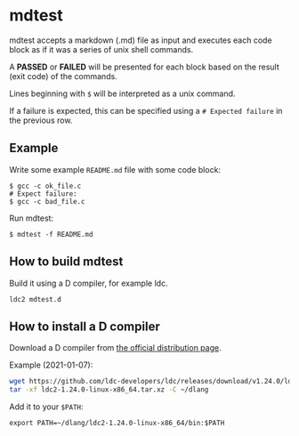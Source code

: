 # mdtest

mdtest accepts a markdown (.md) file as input and executes each code block
as if it was a series of unix shell commands. 

A **PASSED** or **FAILED** will be presented for each block based on the result
(exit code) of the commands.

Lines beginning with `$` will be interpreted as a unix command. 

If a failure is expected, this can be specified using a `# Expected failure` in 
the previous row.

## Example

Write some example `README.md` file with some code block:

```
$ gcc -c ok_file.c
# Expect failure:
$ gcc -c bad_file.c
```

Run mdtest:

```
$ mdtest -f README.md
```


## How to build mdtest

Build it using a D compiler, for example ldc.

```
ldc2 mdtest.d
```

## How to install a D compiler

Download a D compiler from [the official distribution page](https://github.com/ldc-developers/ldc/releases).

Example (2021-01-07):

```sh
wget https://github.com/ldc-developers/ldc/releases/download/v1.24.0/ldc2-1.24.0-linux-x86_64.tar.xz
tar -xf ldc2-1.24.0-linux-x86_64.tar.xz -C ~/dlang
```

Add it to your `$PATH`:
```
export PATH=~/dlang/ldc2-1.24.0-linux-x86_64/bin:$PATH
```
